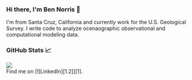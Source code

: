 ### Hi there, I'm Ben Norris 👋

I'm from Santa Cruz, California and currently work for the U.S. Geological Survey. I write code to analyze ocenaographic observational and computational modeling data. 


### GitHub Stats &#x1f4c8;
<a href="https://github.com/bknorris/bknorris">
  <img align="center" src="https://github-readme-stats.vercel.app/api/top-langs/?username=bknorris&hide=java,html,tex&title_color=ffffff&text_color=c9cacc&icon_color=2bbc8a&bg_color=1d1f21&langs_count=3" />
</a>

<br>
Find me on [![LinkedIn][1.2]][1].

<!-- Icons -->

[1.2]: https://raw.githubusercontent.com/MartinHeinz/MartinHeinz/master/linkedin-3-16.png (LinkedIn icon without padding)

<!-- Links to your social media accounts -->

[1]: https://www.linkedin.com/in/heinz-martin/

